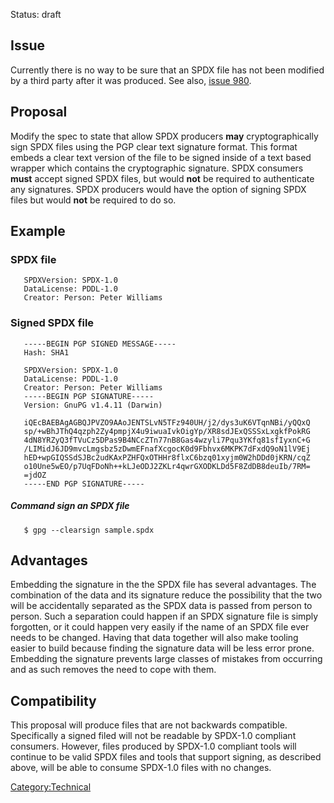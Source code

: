 Status: draft

## Issue

Currently there is no way to be sure that an SPDX file has not been
modified by a third party after it was produced. See also,
[issue 980](https://bugs.linuxfoundation.org/show_bug.cgi?id=980).

## Proposal

Modify the spec to state that allow SPDX producers **may**
cryptographically sign SPDX files using the PGP clear text signature
format. This format embeds a clear text version of the file to be signed
inside of a text based wrapper which contains the cryptographic
signature. SPDX consumers **must** accept signed SPDX files, but would
**not** be required to authenticate any signatures. SPDX producers would
have the option of signing SPDX files but would **not** be required to
do so.

## Example

### SPDX file

`   SPDXVersion: SPDX-1.0`  
`   DataLicense: PDDL-1.0`  
`   Creator: Person: Peter Williams`

### Signed SPDX file

`   -----BEGIN PGP SIGNED MESSAGE-----`  
`   Hash: SHA1`  
`   `  
`   SPDXVersion: SPDX-1.0`  
`   DataLicense: PDDL-1.0`  
`   Creator: Person: Peter Williams`  
`   -----BEGIN PGP SIGNATURE-----`  
`   Version: GnuPG v1.4.11 (Darwin)`  
`   `  
`   iQEcBAEBAgAGBQJPVZO9AAoJENTSLvN5TFz940UH/j2/dys3uK6VTqnNBi/yQQxQ`  
`   sp/+wBhJThQ4qzph2Zy4pmpjX4u9iwuaIvkOigYp/XR8sdJExQSSSxLxgkfPokRG`  
`   4dN8YRZyQ3fTVuCz5DPas9B4NCcZTn77nB8Gas4wzyli7Pqu3YKfq81sfIyxnC+G`  
`   /LIMidJ6JD9mvcLmgsbz5zDwmEFnafXcgocK0d9Fbhvx6MKPK7dFxdQ9oN1lV9Ej`  
`   hED+wpGIQSSdSJBc2udKAxPZHFQxOTHHr8flxC6bzq01xyjm0W2hDDd0jKRN/cqZ`  
`   o10Une5wEO/p7UqFDoNh++kLJeODJ2ZKLr4qwrGXODKLDd5F8ZdDB8deuIb/7RM=`  
`   =jdOZ`  
`   -----END PGP SIGNATURE-----`

##### Command sign an SPDX file

`   $ gpg --clearsign sample.spdx`

## Advantages

Embedding the signature in the the SPDX file has several advantages. The
combination of the data and its signature reduce the possibility that
the two will be accidentally separated as the SPDX data is passed from
person to person. Such a separation could happen if an SPDX signature
file is simply forgotten, or it could happen very easily if the name of
an SPDX file ever needs to be changed. Having that data together will
also make tooling easier to build because finding the signature data
will be less error prone. Embedding the signature prevents large classes
of mistakes from occurring and as such removes the need to cope with
them.

## Compatibility

This proposal will produce files that are not backwards compatible.
Specifically a signed filed will not be readable by SPDX-1.0 compliant
consumers. However, files produced by SPDX-1.0 compliant tools will
continue to be valid SPDX files and tools that support signing, as
described above, will be able to consume SPDX-1.0 files with no changes.

[Category:Technical](Category:Technical "wikilink")
